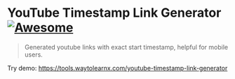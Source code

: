 # YouTube Timestamp Link Generator [![Awesome](https://cdn.rawgit.com/sindresorhus/awesome/d7305f38d29fed78fa85652e3a63e154dd8e8829/media/badge.svg)](https://github.com/sindresorhus/awesome)

>Generated youtube links with exact start timestamp, helpful for mobile users.

Try demo: https://tools.waytolearnx.com/youtube-timestamp-link-generator
